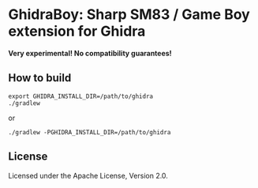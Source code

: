 # GhidraBoy: Sharp SM83 / Game Boy extension for Ghidra

**Very experimental! No compatibility guarantees!**

## How to build

```
export GHIDRA_INSTALL_DIR=/path/to/ghidra
./gradlew
```

or

```
./gradlew -PGHIDRA_INSTALL_DIR=/path/to/ghidra
```

## License

Licensed under the Apache License, Version 2.0.
